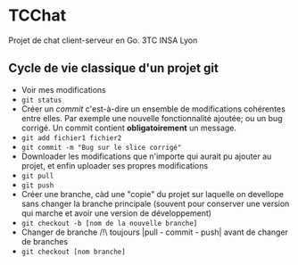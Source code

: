 # TCChat
Projet de chat client-serveur en Go.
3TC INSA Lyon

## Cycle de vie classique d'un projet git
- Voir mes modifications
- ```git status```
- Créer un _commit_ c'est-à-dire un ensemble de modifications cohérentes entre elles. Par exemple une nouvelle fonctionnalité ajoutée; ou un bug corrigé. Un commit contient **obligatoirement** un message.
- ```git add fichier1 fichier2```
- ```git commit -m "Bug sur le slice corrigé"```
- Downloader les modifications que n'importe qui aurait pu ajouter au projet, et enfin uploader ses propres modifications
- ```git pull```
- ```git push```
- Créer une branche, càd une "copie" du projet sur laquelle on devellope sans changer la branche principale (souvent pour conserver une version qui marche et avoir une version de développement)
- ```git checkout -b [nom de la nouvelle branche]```
- Changer de branche /!\ toujours |pull - commit - push| avant de changer de branches
- ```git checkout [nom branche]```
